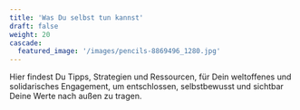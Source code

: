 ```yaml
---
title: 'Was Du selbst tun kannst'
draft: false
weight: 20
cascade:
  featured_image: '/images/pencils-8869496_1280.jpg'
---
```


Hier findest Du Tipps, Strategien und Ressourcen, für Dein weltoffenes und solidarisches Engagement,  um entschlossen, selbstbewusst und sichtbar Deine Werte nach außen zu tragen.

